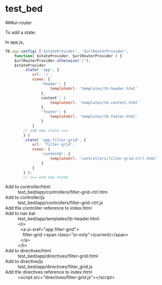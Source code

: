 # test_bed

###ui-router

To add a state:

In app.js,

```javascript
TB.app.config( ['$stateProvider', '$urlRouterProvider',
    function( $stateProvider, $urlRouterProvider ) {
    $urlRouterProvider.otherwise('/');
    $stateProvider
        .state( 'app', {
            url: '/',
            views: {
                'header': { 
                    templateUrl: 'templates/tb-header.html'
                },
                content': { 
                    templateUrl: 'templates/tb-content.html'
                },
                'footer': { 
                    templateUrl: 'templates/tb-footer.html'
                }
            }
        // add new state ==>
        } )
        .state( 'app.filter-grid', {
            url: 'filter-grid',
            views: {
                'content@': {
                    templateUrl: 'controllers/filter-grid-ctrl.html'
                }
            }
        } );
        // <== end new state
```
<dl>
    <dt>Add to controller/html</dt>
    <dd>test_bed/app/controllers/filter-grid-ctrl.htm<dd>
    <dt>Add to controller/js</dt>
    <dd>test_bed/app/controllers/filter-grid-ctrl.js</dd>
    <dt>Add the controller reference to index.html</dt> 
    <dd><script src="controllers/filter-grid-ctrl.js"></script></dd>
    <dt>Add to nav bar</dt>
    <dd>test_bed/app/templates/tb-header.html<br>
        &lt;li&gt;<br>
        &nbsp;&nbsp;&lt;a ui-sref="app.filter-grid"&gt;<br>
        &nbsp;&nbsp;&nbsp;&nbsp;filter-grid &lt;span class="sr-only"&gt;(current)&lt;/span&gt;<br>
        &nbsp;&nbsp;&lt;/a&gt;<br>
        &lt;/li&gt;
    </dd>
    <dt>Add to directives/html</dt>
    <dd>test_bed/app/directives/filter-grid.html</dd>
    <dt>Add to directive/js</dt>
    <dd>test_bed/app/directives/filter_grid.js</dd>
    <dt>Add the directives reference to index.html</dt>
    <dd>&lt;script src="directives/filter-grid.js"&gt;&lt;/script&gt;</dd>
</dl>
